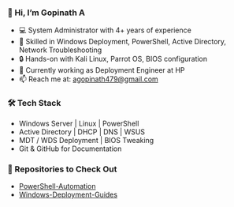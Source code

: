 ### 👋 Hi, I’m Gopinath A

- 💻 System Administrator with 4+ years of experience  
- 🧠 Skilled in Windows Deployment, PowerShell, Active Directory, Network Troubleshooting  
- 🔒 Hands-on with Kali Linux, Parrot OS, BIOS configuration  
- 🚀 Currently working as Deployment Engineer at HP  
- 📫 Reach me at: agopinath479@gmail.com

### 🛠️ Tech Stack

- Windows Server | Linux | PowerShell  
- Active Directory | DHCP | DNS | WSUS  
- MDT / WDS Deployment | BIOS Tweaking  
- Git & GitHub for Documentation  

### 📂 Repositories to Check Out

- [PowerShell-Automation](https://github.com/yourrepo)
- [Windows-Deployment-Guides](https://github.com/yourrepo) 